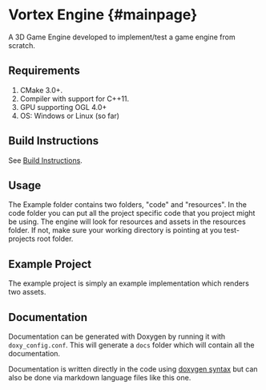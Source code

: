 # Vortex Engine         {#mainpage}
A 3D Game Engine developed to implement/test a game engine from scratch.

## Requirements
1. CMake 3.0+.
2. Compiler with support for C++11.
3. GPU supporting OGL 4.0+
4. OS: Windows or Linux (so far)

## Build Instructions
See [Build Instructions](buildinstructions.md).

## Usage
The Example folder contains two folders, "code" and "resources". 
In the code folder you can put all the project specific code that you project might be using.
The engine will look for resources and assets in the resources folder. If not, make sure your working directory is pointing at you test-projects root folder.

## Example Project
The example project is simply an example implementation which renders two assets.

## Documentation
Documentation can be generated with Doxygen by running it with `doxy_config.conf`.
This will generate a `docs` folder which will contain all the documentation.

Documentation is written directly in the code using [doxygen syntax](http://www.stack.nl/~dimitri/doxygen/manual/docblocks.html) but can also be done via markdown language files like this one.
<!--- 
@todo Add a coding convention document that describes both coding conventions and comment syntax.
-->
